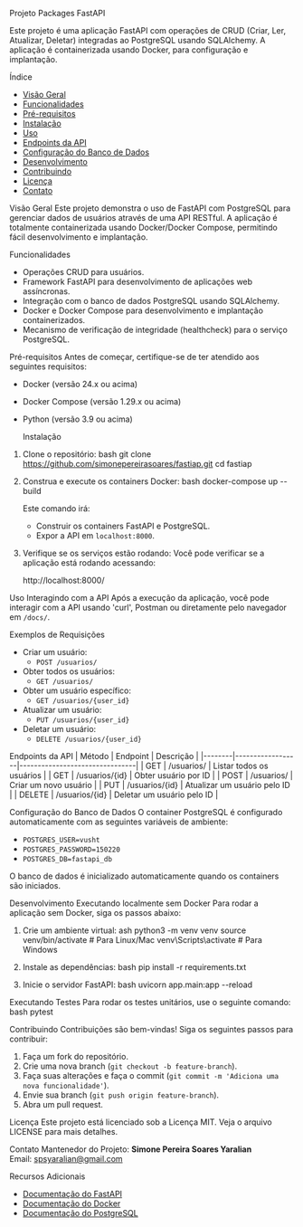 
Projeto Packages FastAPI 

Este projeto é uma aplicação FastAPI com operações de CRUD (Criar, Ler, Atualizar, Deletar) integradas ao PostgreSQL usando SQLAlchemy. A aplicação é containerizada usando Docker, para configuração e implantação.

  Índice
- [Visão Geral](#visão-geral)
- [Funcionalidades](#funcionalidades)
- [Pré-requisitos](#pré-requisitos)
- [Instalação](#instalação)
- [Uso](#uso)
- [Endpoints da API](#endpoints-da-api)
- [Configuração do Banco de Dados](#configuração-do-banco-de-dados)
- [Desenvolvimento](#desenvolvimento)
- [Contribuindo](#contribuindo)
- [Licença](#licença)
- [Contato](#contato)

 Visão Geral
Este projeto demonstra o uso de FastAPI com PostgreSQL para gerenciar dados de usuários através de uma API RESTful. A aplicação é totalmente containerizada usando Docker/Docker Compose, permitindo fácil desenvolvimento e implantação.

 Funcionalidades
- Operações CRUD para usuários.
- Framework FastAPI para desenvolvimento de aplicações web assíncronas.
- Integração com o banco de dados PostgreSQL usando SQLAlchemy.
- Docker e Docker Compose para desenvolvimento e implantação containerizados.
- Mecanismo de verificação de integridade (healthcheck) para o serviço PostgreSQL.

 Pré-requisitos
Antes de começar, certifique-se de ter atendido aos seguintes requisitos:
- Docker (versão 24.x ou acima)
- Docker Compose (versão 1.29.x ou acima)
- Python (versão 3.9 ou acima)

  Instalação
1. Clone o repositório:
   bash
   git clone https://github.com/simonepereirasoares/fastiap.git
   cd fastiap
   

2. Construa e execute os containers Docker:
   bash
   docker-compose up --build
   

   Este comando irá:
   - Construir os containers FastAPI e PostgreSQL.
   - Expor a API em `localhost:8000`.

3. Verifique se os serviços estão rodando:
   Você pode verificar se a aplicação está rodando acessando:
   
   http://localhost:8000/
   

 Uso
Interagindo com a API
Após a execução da aplicação, você pode interagir com a API usando 'curl', Postman ou diretamente pelo navegador em `/docs/`.

Exemplos de Requisições
- Criar um usuário:
  - `POST /usuarios/`
- Obter todos os usuários:
  - `GET /usuarios/`
- Obter um usuário específico:
  - `GET /usuarios/{user_id}`
- Atualizar um usuário:
  - `PUT /usuarios/{user_id}`
- Deletar um usuário:
  - `DELETE /usuarios/{user_id}`

 Endpoints da API
| Método | Endpoint         | Descrição                      |
|--------|------------------|--------------------------------|
| GET    | /usuarios/       | Listar todos os usuários      |
| GET    | /usuarios/{id}   | Obter usuário por ID          |
| POST   | /usuarios/       | Criar um novo usuário         |
| PUT    | /usuarios/{id}   | Atualizar um usuário pelo ID   |
| DELETE | /usuarios/{id}   | Deletar um usuário pelo ID     |

Configuração do Banco de Dados
O container PostgreSQL é configurado automaticamente com as seguintes variáveis de ambiente:
- `POSTGRES_USER=vusht`
- `POSTGRES_PASSWORD=150220`
- `POSTGRES_DB=fastapi_db`

O banco de dados é inicializado automaticamente quando os containers são iniciados.

 Desenvolvimento
 Executando localmente sem Docker
Para rodar a aplicação sem Docker, siga os passos abaixo:
1. Crie um ambiente virtual:
   ash
   python3 -m venv venv
   source venv/bin/activate  # Para Linux/Mac
   venv\Scripts\activate  # Para Windows
   

2. Instale as dependências:
   bash
   pip install -r requirements.txt
   

3. Inicie o servidor FastAPI:
   bash
   uvicorn app.main:app --reload
   

Executando Testes
Para rodar os testes unitários, use o seguinte comando:
bash
pytest


 Contribuindo
Contribuições são bem-vindas! Siga os seguintes passos para contribuir:
1. Faça um fork do repositório.
2. Crie uma nova branch (`git checkout -b feature-branch`).
3. Faça suas alterações e faça o commit (`git commit -m 'Adiciona uma nova funcionalidade'`).
4. Envie sua branch (`git push origin feature-branch`).
5. Abra um pull request.

 Licença
Este projeto está licenciado sob a Licença MIT. Veja o arquivo LICENSE para mais detalhes.

 Contato
Mantenedor do Projeto: **Simone Pereira Soares Yaralian**  
Email: spsyaralian@gmail.com  

Recursos Adicionais
- [Documentação do FastAPI](https://fastapi.tiangolo.com/)
- [Documentação do Docker](https://docs.docker.com/)
- [Documentação do PostgreSQL](https://www.postgresql.org/docs/)
  




 
